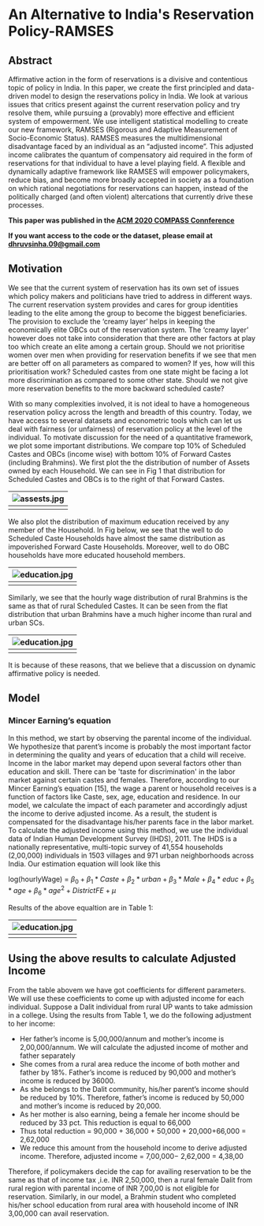 # An Alternative to India's Reservation Policy-RAMSES

## Abstract 

Affirmative action in the form of reservations is a divisive
and contentious topic of policy in India. In this paper, we
create the first principled and data-driven model to design the
reservations policy in India. We look at various issues that
critics present against the current reservation policy and try
resolve them, while pursuing a (provably) more effective and
efficient system of empowerment. We use intelligent statistical
modelling to create our new framework, RAMSES (Rigorous
and Adaptive Measurement of Socio-Economic Status). RAMSES measures the multidimensional disadvantage faced by an
individual as an “adjusted income”. This adjusted income calibrates the quantum of compensatory aid required in the form
of reservations for that individual to have a level playing field.
A flexible and dynamically adaptive framework like RAMSES
will empower policymakers, reduce bias, and become more
broadly accepted in society as a foundation on which rational
negotiations for reservations can happen, instead of the politically charged (and often violent) altercations that currently
drive these processes.

**This paper was published in the [ACM 2020 COMPASS Connference](https://dl.acm.org/doi/abs/10.1145/3378393.3402240)**

**If you want access to the code or the dataset, please email at dhruvsinha.09@gmail.com**

## Motivation

We see that the current system of reservation has its own set
of issues which policy makers and politicians have tried to
address in different ways. The current reservation system
provides and cares for group identities leading to the elite
among the group to become the biggest beneficiaries. The
provision to exclude the ‘creamy layer’ helps in keeping the
economically elite OBCs out of the reservation system. The
‘creamy layer’ however does not take into consideration that
there are other factors at play too which create an elite among
a certain group. Should we not prioritise women over men
when providing for reservation benefits if we see that men are
better off on all parameters as compared to women? If yes,
how will this prioritisation work? Scheduled castes from one
state might be facing a lot more discrimination as compared to
some other state. Should we not give more reservation benefits
to the more backward scheduled caste?

With so many complexities involved, it is not ideal to have a
homogeneous reservation policy across the length and breadth
of this country. Today, we have access to several datasets
and econometric tools which can let us deal with fairness (or
unfairness) of reservation policy at the level of the individual.
To motivate discussion for the need of a quantitative framework, we plot some important distributions. We compare top
10% of Scheduled Castes and OBCs (income wise) with bottom 10% of Forward Castes (including Brahmins). We first
plot the the distribution of number of Assets owned by each
Household. We can see in Fig 1 that distribution for Scheduled Castes and
OBCs is to the right of that Forward Castes.

| ![assests.jpg](/ramses-images/assets.jpg) | 
|:--:| 
||

We also plot the distribution of maximum education received
by any member of the Household. In Fig below, we see that the well to do Scheduled Caste
Households have almost the same distribution as impoverished Forward Caste Households. Moreover, well to do OBC
households have more educated household members. 

| ![education.jpg](/ramses-images/education.jpg) | 
|:--:| 
||

Similarly, we see that the
hourly wage distribution of rural Brahmins is the same as
that of rural Scheduled Castes. It can be seen from the flat
distribution that urban Brahmins have a much higher income
than rural and urban SCs.


| ![education.jpg](/ramses-images/rural_urban.jpg) | 
|:--:| 
||

It is because of these reasons, that we believe that a discussion on dynamic affirmative policy is needed. 

## Model

### Mincer Earning’s equation

In this method, we start by observing the parental income
of the individual. We hypothesize that parent’s income is probably the most important factor in determining the quality and
years of education that a child will receive. Income in the labor
market may depend upon several factors other than education
and skill. There can be 'taste for discrimination' in the labor
market against certain castes and females. Therefore, according to our Mincer Earning’s equation [15], the wage a parent or
household receives is a function of factors like Caste, sex, age,
education and residence. In our model, we calculate the impact
of each parameter and accordingly adjust the income to derive
adjusted income. As a result, the student is compensated for
the disadvantage his/her parents face in the labor market. To
calculate the adjusted income using this method, we use the
individual data of Indian Human Development Survey (IHDS),
2011. The IHDS is a nationally representative, multi-topic
survey of 41,554 households (2,00,000) individuals in 1503
villages and 971 urban neighborhoods across India. Our
estimation equation will look like this

log(hourlyWage) = $\beta_0+\beta_1 * Caste + \beta_2 * urban + \beta_3 * Male + \beta_4 * educ + \beta_5 * age + \beta_6 * age^2 + District FE +\mu$ 

Results of the above equaltion are in Table 1: 

| ![education.jpg](/ramses-images/table1.jpg) | 
|:--:| 
||

## Using the above results to calculate Adjusted Income

From the table abovem we have got coefficients for different
parameters. We will use these coefficients to come up with adjusted income for each individual. Suppose a Dalit individual
from rural UP wants to take admission in a college. Using the
results from Table 1, we do the following adjustment to her
income:

* Her father’s income is 5,00,000/annum and mother’s income is 2,00,000/annum. We will calculate the adjusted income of mother and father
separately
* She comes from a rural area reduce the income of both
mother and father by 18%. Father’s income is reduced by
90,000 and mother’s income is reduced by 36000.
* As she belongs to the Dalit community, his/her parent’s
income should be reduced by 10%. Therefore, father’s income is reduced by 50,000 and mother’s income is reduced
by 20,000.
* As her mother is also earning, being a female her income
should be reduced by 33 pct. This reduction is equal to
66,000
* Thus total reduction = 90,000 + 36,000 + 50,000 +
20,000+66,000 = 2,62,000
* We reduce this amount from the household income to derive
adjusted income. Therefore, adjusted income = 7,00,000−
2,62,000 = 4,38,00


Therefore, if policymakers decide the cap for availing reservation to be the same as that of income tax ,i.e. INR 2,50,000,
then a rural female Dalit from rural region with parental income of INR 7,00,00 is not eligible for reservation. Similarly, in our model, a Brahmin student who completed his/her
school education from rural area with household income of
INR 3,00,000 can avail reservation.

